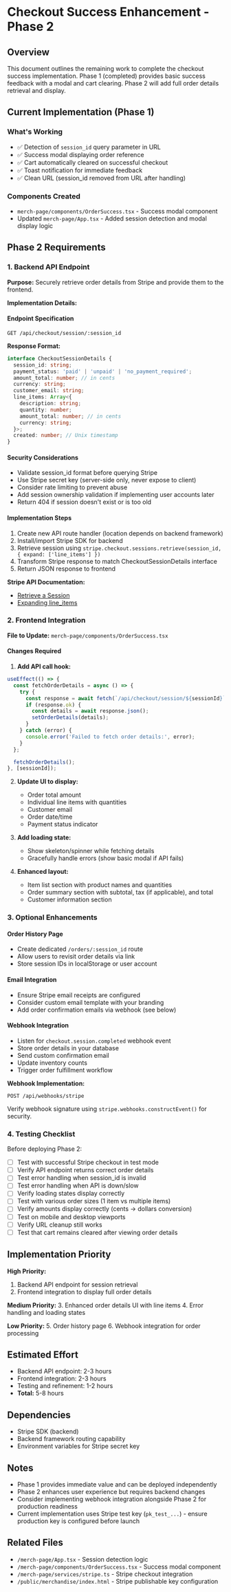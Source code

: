# Checkout Success Enhancement - Phase 2

## Overview
This document outlines the remaining work to complete the checkout success implementation. Phase 1 (completed) provides basic success feedback with a modal and cart clearing. Phase 2 will add full order details retrieval and display.

## Current Implementation (Phase 1)

### What's Working
- ✅ Detection of `session_id` query parameter in URL
- ✅ Success modal displaying order reference
- ✅ Cart automatically cleared on successful checkout
- ✅ Toast notification for immediate feedback
- ✅ Clean URL (session_id removed from URL after handling)

### Components Created
- `merch-page/components/OrderSuccess.tsx` - Success modal component
- Updated `merch-page/App.tsx` - Added session detection and modal display logic

## Phase 2 Requirements

### 1. Backend API Endpoint

**Purpose:** Securely retrieve order details from Stripe and provide them to the frontend.

**Implementation Details:**

#### Endpoint Specification
```
GET /api/checkout/session/:session_id
```

**Response Format:**
```typescript
interface CheckoutSessionDetails {
  session_id: string;
  payment_status: 'paid' | 'unpaid' | 'no_payment_required';
  amount_total: number; // in cents
  currency: string;
  customer_email: string;
  line_items: Array<{
    description: string;
    quantity: number;
    amount_total: number; // in cents
    currency: string;
  }>;
  created: number; // Unix timestamp
}
```

#### Security Considerations
- Validate session_id format before querying Stripe
- Use Stripe secret key (server-side only, never expose to client)
- Consider rate limiting to prevent abuse
- Add session ownership validation if implementing user accounts later
- Return 404 if session doesn't exist or is too old

#### Implementation Steps
1. Create new API route handler (location depends on backend framework)
2. Install/import Stripe SDK for backend
3. Retrieve session using `stripe.checkout.sessions.retrieve(session_id, { expand: ['line_items'] })`
4. Transform Stripe response to match CheckoutSessionDetails interface
5. Return JSON response to frontend

**Stripe API Documentation:**
- [Retrieve a Session](https://stripe.com/docs/api/checkout/sessions/retrieve)
- [Expanding line_items](https://stripe.com/docs/api/expanding_objects)

### 2. Frontend Integration

**File to Update:** `merch-page/components/OrderSuccess.tsx`

#### Changes Required

1. **Add API call hook:**
```typescript
useEffect(() => {
  const fetchOrderDetails = async () => {
    try {
      const response = await fetch(`/api/checkout/session/${sessionId}`);
      if (response.ok) {
        const details = await response.json();
        setOrderDetails(details);
      }
    } catch (error) {
      console.error('Failed to fetch order details:', error);
    }
  };

  fetchOrderDetails();
}, [sessionId]);
```

2. **Update UI to display:**
   - Order total amount
   - Individual line items with quantities
   - Customer email
   - Order date/time
   - Payment status indicator

3. **Add loading state:**
   - Show skeleton/spinner while fetching details
   - Gracefully handle errors (show basic modal if API fails)

4. **Enhanced layout:**
   - Item list section with product names and quantities
   - Order summary section with subtotal, tax (if applicable), and total
   - Customer information section

### 3. Optional Enhancements

#### Order History Page
- Create dedicated `/orders/:session_id` route
- Allow users to revisit order details via link
- Store session IDs in localStorage or user account

#### Email Integration
- Ensure Stripe email receipts are configured
- Consider custom email template with your branding
- Add order confirmation emails via webhook (see below)

#### Webhook Integration
- Listen for `checkout.session.completed` webhook event
- Store order details in your database
- Send custom confirmation email
- Update inventory counts
- Trigger order fulfillment workflow

**Webhook Implementation:**
```
POST /api/webhooks/stripe
```

Verify webhook signature using `stripe.webhooks.constructEvent()` for security.

### 4. Testing Checklist

Before deploying Phase 2:

- [ ] Test with successful Stripe checkout in test mode
- [ ] Verify API endpoint returns correct order details
- [ ] Test error handling when session_id is invalid
- [ ] Test error handling when API is down/slow
- [ ] Verify loading states display correctly
- [ ] Test with various order sizes (1 item vs multiple items)
- [ ] Verify amounts display correctly (cents → dollars conversion)
- [ ] Test on mobile and desktop viewports
- [ ] Verify URL cleanup still works
- [ ] Test that cart remains cleared after viewing order details

## Implementation Priority

**High Priority:**
1. Backend API endpoint for session retrieval
2. Frontend integration to display full order details

**Medium Priority:**
3. Enhanced order details UI with line items
4. Error handling and loading states

**Low Priority:**
5. Order history page
6. Webhook integration for order processing

## Estimated Effort

- Backend API endpoint: 2-3 hours
- Frontend integration: 2-3 hours
- Testing and refinement: 1-2 hours
- **Total:** 5-8 hours

## Dependencies

- Stripe SDK (backend)
- Backend framework routing capability
- Environment variables for Stripe secret key

## Notes

- Phase 1 provides immediate value and can be deployed independently
- Phase 2 enhances user experience but requires backend changes
- Consider implementing webhook integration alongside Phase 2 for production readiness
- Current implementation uses Stripe test key (`pk_test_...`) - ensure production key is configured before launch

## Related Files

- `/merch-page/App.tsx` - Session detection logic
- `/merch-page/components/OrderSuccess.tsx` - Success modal component
- `/merch-page/services/stripe.ts` - Stripe checkout integration
- `/public/merchandise/index.html` - Stripe publishable key configuration

